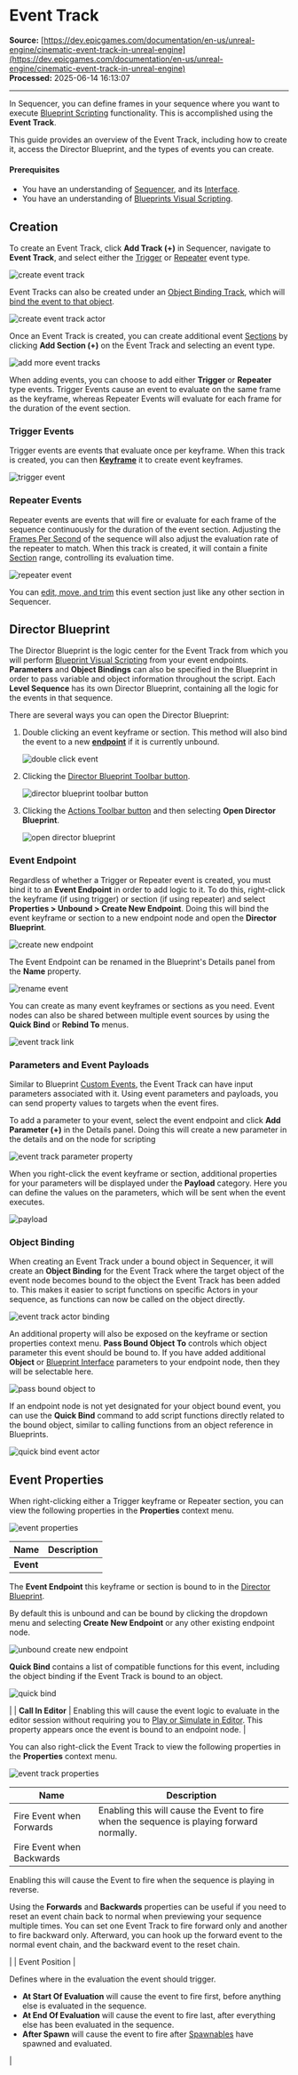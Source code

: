 # Event Track

**Source:** [https://dev.epicgames.com/documentation/en-us/unreal-engine/cinematic-event-track-in-unreal-engine](https://dev.epicgames.com/documentation/en-us/unreal-engine/cinematic-event-track-in-unreal-engine)  
**Processed:** 2025-06-14 16:13:07

---

In Sequencer, you can define frames in your sequence where you want to execute [Blueprint Scripting](/documentation/en-us/unreal-engine/blueprints-visual-scripting-in-unreal-engine) functionality. This is accomplished using the **Event Track**.

This guide provides an overview of the Event Track, including how to create it, access the Director Blueprint, and the types of events you can create.

#### Prerequisites

-   You have an understanding of [Sequencer](/documentation/en-us/unreal-engine/how-to-make-movies-in-unreal-engine), and its [Interface](/documentation/en-us/unreal-engine/sequencer-cinematic-editor-unreal-engine).
-   You have an understanding of [Blueprints Visual Scripting](/documentation/en-us/unreal-engine/blueprints-visual-scripting-in-unreal-engine).

## Creation

To create an Event Track, click **Add Track (+)** in Sequencer, navigate to **Event Track**, and select either the [Trigger](/documentation/en-us/unreal-engine/cinematic-event-track-in-unreal-engine#triggerevents) or [Repeater](/documentation/en-us/unreal-engine/cinematic-event-track-in-unreal-engine#repeaterevents) event type.

![create event track](https://d1iv7db44yhgxn.cloudfront.net/documentation/images/0258fa8a-56ed-43ad-9582-4f2c56407e33/createevent1.png)

Event Tracks can also be created under an [Object Binding Track](/documentation/en-us/unreal-engine/cinematic-actor-tracks-in-unreal-engine), which will [bind the event to that object](/documentation/en-us/unreal-engine/cinematic-event-track-in-unreal-engine#objectbinding).

![create event track actor](https://d1iv7db44yhgxn.cloudfront.net/documentation/images/36d73258-3f1e-4753-81fd-a93455a87b4c/createevent2.png)

Once an Event Track is created, you can create additional event [Sections](/documentation/en-us/unreal-engine/creating-animation-keyframes-in-unreal-engine#sections) by clicking **Add Section (+)** on the Event Track and selecting an event type.

![add more event tracks](https://d1iv7db44yhgxn.cloudfront.net/documentation/images/197fde22-e49a-4e88-b8ae-19e74859571b/createevent3.png)

When adding events, you can choose to add either **Trigger** or **Repeater** type events. Trigger Events cause an event to evaluate on the same frame as the keyframe, whereas Repeater Events will evaluate for each frame for the duration of the event section.

### Trigger Events

Trigger events are events that evaluate once per keyframe. When this track is created, you can then **[Keyframe](/documentation/en-us/unreal-engine/creating-animation-keyframes-in-unreal-engine)** it to create event keyframes.

![trigger event](https://d1iv7db44yhgxn.cloudfront.net/documentation/images/047574c9-34b0-404e-8b6b-104142405486/trigger1.png)

### Repeater Events

Repeater events are events that will fire or evaluate for each frame of the sequence continuously for the duration of the event section. Adjusting the [Frames Per Second](/documentation/en-us/unreal-engine/sequencer-cinematic-toolbar-in-unreal-engine#framespersecond) of the sequence will also adjust the evaluation rate of the repeater to match. When this track is created, it will contain a finite [Section](/documentation/en-us/unreal-engine/creating-animation-keyframes-in-unreal-engine#sections) range, controlling its evaluation time.

![repeater event](https://d1iv7db44yhgxn.cloudfront.net/documentation/images/61552c43-1458-4d1a-b23b-06c0ffe1ae03/repeater.png)

You can [edit, move, and trim](/documentation/en-us/unreal-engine/creating-animation-keyframes-in-unreal-engine#interactionanddisplay) this event section just like any other section in Sequencer.

## Director Blueprint

The Director Blueprint is the logic center for the Event Track from which you will perform [Blueprint Visual Scripting](/documentation/en-us/unreal-engine/blueprints-visual-scripting-in-unreal-engine) from your event endpoints. **Parameters** and **Object Bindings** can also be specified in the Blueprint in order to pass variable and object information throughout the script. Each **Level Sequence** has its own Director Blueprint, containing all the logic for the events in that sequence.

There are several ways you can open the Director Blueprint:

1.  Double clicking an event keyframe or section. This method will also bind the event to a new [**endpoint**](/documentation/en-us/unreal-engine/cinematic-event-track-in-unreal-engine#eventendpoint) if it is currently unbound.
    
    ![double click event](https://d1iv7db44yhgxn.cloudfront.net/documentation/images/39419881-7700-4366-bcf5-86ea88eaff61/directorbp1.gif)
    
2.  Clicking the [Director Blueprint Toolbar button](/documentation/en-us/unreal-engine/sequencer-cinematic-toolbar-in-unreal-engine#directorblueprint).
    
    ![director blueprint toolbar button](https://d1iv7db44yhgxn.cloudfront.net/documentation/images/5ed1af54-8eaf-4330-809a-5079b6e095b6/opendp2.png)
    
3.  Clicking the [Actions Toolbar button](/documentation/en-us/unreal-engine/sequencer-cinematic-toolbar-in-unreal-engine#actions) and then selecting **Open Director Blueprint**.
    
    ![open director blueprint](https://d1iv7db44yhgxn.cloudfront.net/documentation/images/d2c66314-be22-45c9-8068-d3e7e06c2ce4/opendp.png)
    

### Event Endpoint

Regardless of whether a Trigger or Repeater event is created, you must bind it to an **Event Endpoint** in order to add logic to it. To do this, right-click the keyframe (if using trigger) or section (if using repeater) and select **Properties > Unbound > Create New Endpoint**. Doing this will bind the event keyframe or section to a new endpoint node and open the **Director Blueprint**.

![create new endpoint](https://d1iv7db44yhgxn.cloudfront.net/documentation/images/abd8a5d9-e29d-45c1-a5be-a8a50bddb83b/bind1.png)

The Event Endpoint can be renamed in the Blueprint's Details panel from the **Name** property.

![rename event](https://d1iv7db44yhgxn.cloudfront.net/documentation/images/e52a742d-31e7-4676-9d02-e0d32d1fd95c/rename.png)

You can create as many event keyframes or sections as you need. Event nodes can also be shared between multiple event sources by using the **Quick Bind** or **Rebind To** menus.

![event track link](https://d1iv7db44yhgxn.cloudfront.net/documentation/images/f44da817-b452-459e-8569-0e7f5f75a179/eventlink.png)

### Parameters and Event Payloads

Similar to Blueprint [Custom Events](/documentation/en-us/unreal-engine/custom-events-in-unreal-engine), the Event Track can have input parameters associated with it. Using event parameters and payloads, you can send property values to targets when the event fires.

To add a parameter to your event, select the event endpoint and click **Add Parameter (+)** in the Details panel. Doing this will create a new parameter in the details and on the node for scripting

![event track parameter property](https://d1iv7db44yhgxn.cloudfront.net/documentation/images/726419ef-e067-4387-8b99-5dde7337dd21/newparam.png)

When you right-click the event keyframe or section, additional properties for your parameters will be displayed under the **Payload** category. Here you can define the values on the parameters, which will be sent when the event executes.

![payload](https://d1iv7db44yhgxn.cloudfront.net/documentation/images/be30b64b-f4ef-4f7e-9e8b-28d78bc41e56/payload.png)

### Object Binding

When creating an Event Track under a bound object in Sequencer, it will create an **Object Binding** for the Event Track where the target object of the event node becomes bound to the object the Event Track has been added to. This makes it easier to script functions on specific Actors in your sequence, as functions can now be called on the object directly.

![event track actor binding](https://d1iv7db44yhgxn.cloudfront.net/documentation/images/f2f81992-8c57-453a-9503-e8ca83168a81/binding1.png)

An additional property will also be exposed on the keyframe or section properties context menu. **Pass Bound Object To** controls which object parameter this event should be bound to. If you have added additional **Object** or [Blueprint Interface](/documentation/en-us/unreal-engine/blueprint-interface-in-unreal-engine) parameters to your endpoint node, then they will be selectable here.

![pass bound object to](https://d1iv7db44yhgxn.cloudfront.net/documentation/images/9d8ff94f-47e1-4e82-aecd-0b67087f06ea/binding2.png)

If an endpoint node is not yet designated for your object bound event, you can use the **Quick Bind** command to add script functions directly related to the bound object, similar to calling functions from an object reference in Blueprints.

![quick bind event actor](https://d1iv7db44yhgxn.cloudfront.net/documentation/images/9808c533-2065-499c-8efe-0c5e1a243ef2/binding3.png)

## Event Properties

When right-clicking either a Trigger keyframe or Repeater section, you can view the following properties in the **Properties** context menu.

![event properties](https://d1iv7db44yhgxn.cloudfront.net/documentation/images/66b592af-1557-407a-bedf-afe4772e8a7e/eventproperties.png)

| Name | Description |
| --- | --- |
| **Event** | 
The **Event Endpoint** this keyframe or section is bound to in the [Director Blueprint](/documentation/en-us/unreal-engine/cinematic-event-track-in-unreal-engine#directorblueprint).

By default this is unbound and can be bound by clicking the dropdown menu and selecting **Create New Endpoint** or any other existing endpoint node.

![unbound create new endpoint](https://d1iv7db44yhgxn.cloudfront.net/documentation/images/7fed1d0b-ba03-47e0-816d-096d329011a2/newendpoint.png)

**Quick Bind** contains a list of compatible functions for this event, including the object binding if the Event Track is bound to an object.

![quick bind](https://d1iv7db44yhgxn.cloudfront.net/documentation/images/0536c192-591d-482a-a1c6-8a5690d5e938/quickbind.png)

 |
| **Call In Editor** | Enabling this will cause the event logic to evaluate in the editor session without requiring you to [Play or Simulate in Editor](/documentation/en-us/unreal-engine/in-editor-testing-play-and-simulate-in-unreal-engine). This property appears once the event is bound to an endpoint node. |

You can also right-click the Event Track to view the following properties in the **Properties** context menu.

![event track properties](https://d1iv7db44yhgxn.cloudfront.net/documentation/images/82a0bd1c-65b5-47ab-9e7f-0c552770403c/eventproperties2.png)

| Name | Description |
| --- | --- |
| Fire Event when Forwards | Enabling this will cause the Event to fire when the sequence is playing forward normally. |
| Fire Event when Backwards | 
Enabling this will cause the Event to fire when the sequence is playing in reverse.

Using the **Forwards** and **Backwards** properties can be useful if you need to reset an event chain back to normal when previewing your sequence multiple times. You can set one Event Track to fire forward only and another to fire backward only. Afterward, you can hook up the forward event to the normal event chain, and the backward event to the reset chain.



 |
| Event Position | 

Defines where in the evaluation the event should trigger.

-   **At Start Of Evaluation** will cause the event to fire first, before anything else is evaluated in the sequence.
-   **At End Of Evaluation** will cause the event to fire last, after everything else has been evaluated in the sequence.
-   **After Spawn** will cause the event to fire after [Spawnables](/documentation/en-us/unreal-engine/spawn-temporary-actors-in-unreal-engine-cinematics) have spawned and evaluated.



 |